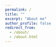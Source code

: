 ```yaml
---
permalink: /
title: ""
excerpt: "About me"
author_profile: false
redirect_from: 
  - /about/
  - /about.html
---
```



<html lang="en">
<head>
    <meta charset="UTF-8">
    <meta name="viewport" content="width=device-width, initial-scale=1.0">
    <title>Two Columns</title>
    <style>
        .columns {
            display: flex;
            justify-content: space-between;
        }

        .column1 {
            width: 30%; /* 조절 가능 */
            border: 1px solid #F2F2F2;
            padding: 10px;
            box-sizing: border-box;
        }

        .column2 {
            width: 70%; /* 조절 가능 */
            border: 1px solid #F2F2F2;
            padding: 10px;
            box-sizing: border-box;
        }

        .column3 {
            width: 40%; /* 조절 가능 */
            border: 1px solid #F2F2F2;
            padding: 10px;
            box-sizing: border-box;
        }

        .column4 {
            width: 60%; /* 조절 가능 */
            border: 1px solid #F2F2F2;
            padding: 10px;
            box-sizing: border-box;
        }

        .column5 {
            width: 100%; /* 조절 가능 */
            border: 1px solid #FFFFFF;
            padding: 20px;
            box-sizing: border-box;
        }

        .column6 {
            width: 50%; /* 조절 가능 */
            border: 1px solid #FFFFFF;
            padding: 20px;
            box-sizing: border-box;
        }

        .card {
            border: 1px solid #0073CF; /* 테두리 */
            box-shadow: 0 4px 8px rgba(0, 0, 0, 0.1); /* 그림자 효과 */
            border-radius: 8px; /* 테두리 둥글게 */
            display: flex;
            justify-content : center;
            align-items : center;
            text-align : center;
            padding : 5px 0;
            
        }

        h1 { text-align: center; }

        li{ list-style-position: inside; 
            text-indent: -20px;
        }

        .inside { list-style-position: inside; }

        
    </style>
</head>


<body bgcolor='#F2F2F2'>

<div class="columns">
    <div class="column1">
        <p>  <img src="https://github.com/int141312/int141312.github.io/blob/gh-pages/images/profile.png?raw=true">   </p> 
        <h1> Jisung Son </h1>
        <a> jisung9973@gmail.com  </a>
    </div>

    <div class="column2">
        <p>I am a deep learning enthusiast with a keen interest in Anomaly Detection, OOD detection, language model, diffusion models, and Data-centric AI. My passion lies in designing interpretable and inferable deep learning models that can emulate the complexities of the real world.
        </p>
        
        <p>
My goal is not just to create models that can generate realistic outputs, but also to forge a deeper understanding of deep learning architectures and methodologies. Through this journey, I am committed to advancing research that demystifies the core mechanics of AI, making it as accessible and as natural to use in our daily lives as a calculator.
        </p>
    <div class="columns">
      <div class="column3">
        <h3> Interests </h3>
        <ul class="inside">
          <li> Deep Learning : Anomaly Detection, OOD detection </li>
          <li> Generative AI : Language model, Diffusion model </li>
          <li> Data-centric AI </li>
        </ul>
      </div>

      <div class="column2">
        <h3> Education </h3>
        <ul class="inside">
          <li> Gwangju Institute of Science and Technology <br> (2023-2025) M.S in Artificial Intelligence  </li>
           
          <li> Ulsan National Institute of Science and Technology <br> (2014-2019) B.S in Physics, minor in Nuclear Science and Engineering </li> 
          
        </ul>
        
      </div>

    </div>
        
    </div>
</div>

<br>


<div id="research" name="research" class="columns" style='background-color: #ffffff' >
    <br>
    <div class="column5">
      <h1> Research & Projects </h1> 
      
      <h3> Sample-Incremental Influence Function: A Sensitivity Metric to detect Key Feature Replacement (2024.03 ~ 2024.12) </h3>
      <p> Abstract </p>      

      <div class="columns" style='background-color: #ffffff'>
        <div class="column6">
        <p> Influence function serves as a quantitative metric of model sensitivity, measuring the degree of parameter variation, offering insights into model parameter behavior, and enabling parameter predictions without the need for retraining. The traditional influence function-based sensitivity relies on a sample-decremental approach, which only measures the impact of removing specific samples. This narrow focus restricts its ability to analyze model behavior in response to newly introduced samples, highlighting a significant limitation in adapting to dynamic data environments. In this work, we present the Sample-Incremental Influence Function that leverages influence function to evaluate the impact of additional data on model sensitivity. Correlation analysis and CAM-based visualization demonstrate the validity of our method and reveal its ability to detect key feature replacement. Sensitivity show strong potential for various applications related to feature corresponding to unknown sample. </p>
        </div>        
      
        <div class="column6">
          <p> <img src="https://github.com/int141312/int141312.github.io/blob/gh-pages/images/fig1.png?raw=true"> </p>
        </div>
      
      </div>


      <h3> Development and Training of Reinforcement Learning Environments with Dynamic Terrain Considerations: A Case Study on Robot Vacuum Cleaner (2023.03 ~ 2023.06) </h3>
      <p> * Language: Python </p>

      <div class="columns" style='background-color: #ffffff'>
        <div class="column6">
        <p>  Reinforcement learning is commonly applied to learn optimal decision-making in stationary environments. However, in real-world scenarios, stationary environments are limited, and thus, the use of reinforcement learning in machine intelligence applications is limited. In the case of robot vacuum cleaners, companies typically employ simple algorithms or basic machine learning techniques to determine the robot’s movement path. These approaches fail to address the issue of adapting to environmental changes that occur during the cleaning process. We aim to develop a reinforcement learning environment that can be used to enhance the efficiency of robot vacuum cleaners and use the environment to train a robot vacuum cleaner agent. We created a dynamic grid-world-based learning environment that incorporates potential changes in the real world. We trained a robot vacuum cleaner to navigate the room efficiently and compared its performance with traditional algorithm-based approaches.  </p> 
        </div>

        <div class="column6">
          <p> {% include video.html id="3AfjKQNlUwY"%} </p>
        </div>

      </div>

      <h3> MENU Master : Service that provides food recommendations and information to help you navigate away from menus in languages you don't understand. (2024.03 ~ 2024.06) </h3>
      <p> * Language: Python(Flask) </p>

      <div class="columns" style='background-color: #ffffff'>
        <div class="column6">
        <p>  This service can be useful if the menu is in a language you don't understand and you can't get any information from it. It uses the user's information and the menu information on the menu board to determine the fitness of the food and recommends the top three options.  </p> 
        </div>

        <div class="column6">
          <p>  <!-- {% include video.html id="4RiLnJGKvxI" %} -->
            <iframe width="560" height="315" src="https://www.youtube.com/embed/4RiLnJGKvxI" frameborder="0" allowfullscreen></iframe>
          </p>
        </div>

      </div>


      <h3> Development of efficient dictionary training technology for large Korean language models (2024. 01 ~ 2024. 12) </h3>
      <p> * Language: Python, PyTorch </p>

      <div class="columns" style='background-color: #ffffff'>
      <p> We developed a model to determine whether the input text is ungrammatical, contains hate speech, or discusses a book-related topic. </p>
      </div>


      <h3> Correlation between park area and cost of living (2022.04 ~ 2022.06) </h3>   

      <div class="columns" style='background-color: #ffffff'>
        <div class="column6">
        <p> I recently watched a YouTube video that argued Gangnam’s high cost of living is due to the lack of free recreational spaces, such as nearby parks. This prompted me to start a project to verify whether this claim holds true using data. While I could easily obtain data on metrics like per capita park area, defining a suitable indicator for the cost of living—and collecting the corresponding data—proved challenging. I eventually decided to use hair salon prices and oil prices as proxies for the cost of living, gathering the data by crawling Naver Map. Based on these data, I conducted a correlation analysis. </p>
        </div>        
      
        <div class="column6">
          <p> <img src="https://github.com/int141312/int141312.github.io/blob/gh-pages/images/fig2.png?raw=true"> </p>
          <p> <img src="https://github.com/int141312/int141312.github.io/blob/gh-pages/images/fig3.png?raw=true"> </p>
        </div>
      
      </div>
      
    </div>
</div>

<br>

<div id="study" name="study" class="columns" style='background-color: #ffffff' >
    <br>
    <div class="column5">
      <h1> Study </h1> 
    <br>

       <div class="columns" style='background-color: #ffffff'>
        <div class="column6">
          <div class="card" onclick='window.location.href = "https://panoramic-timer-f8a.notion.site/Why-ML-lost-and-DL-became-the-trend-2249f0f11b16451c93b79d5214356bc7?pvs=4" ' > <h3 style = "margin-top: 0; margin-bottom: 0; "> Why ML lost and DL became the trend? </h3> </div>

          <br>

          <div class="card" onclick='window.location.href = "https://panoramic-timer-f8a.notion.site/Diffusion-model-Background-9b61df6e3d8846a2a55c378a8024bfa1?pvs=4" ' > <h3 style = "margin-top: 0; margin-bottom: 0; "> Diffusion model Background </h3> </div>

        </div>



        <div class="column6"> 

          <div class="card" onclick='window.location.href = "https://panoramic-timer-f8a.notion.site/Discussion-of-deep-learning-representations-a48f244a96264b578ae3ffb277ceb1cf?pvs=4" ' > <h3 style = "margin-top: 0; margin-bottom: 0; "> Discussion of deep learning representations </h3> </div>

          <br>

          <div class="card" onclick='window.location.href = "https://panoramic-timer-f8a.notion.site/Why-Cross-Entropy-4f0809c9077f4bde8cccfa80d849d1b9?pvs=4" ' > <h3 style = "margin-top: 0; margin-bottom: 0; "> Why Cross Entropy? </h3> </div>
          
        </div>
      </div>
      
    </div>
</div>


<br>

<div id="experience" name="experience" class="columns" style='background-color: #ffffff' >
  <br>
  <div class="column5">
    <h1> Experience </h1>
    <h3> Teaching </h3>
    <ul class="inside">
    <li> General PhysicsⅠ, UNIST (spring 2018) </li>
    <li> General Physics Ⅱ, UNIST (fall 2018) </li>
    <li> Calculus Ⅱ, UNIST (fall 2018) </li>
    </ul>
 
    <h3> Military Service </h3>
    <ul class="inside">
    <li> ROKAF (2020-2022) </li>
    </ul>

    <h3> Additional Education </h3>
    <ul class="inside">
    <li> KIAS-APCTP Statistical Physics Winter School (POSTECH) (2020) - ML & Deep Learning </li>
    <li> Data Youth Campus (Yonsei University) (2022) - Big Data analysis & Deep Learning </li>
    </ul>


  </div>
</div>

<br>

<div id="Motto" name="Motto" class="columns" style='background-color: #ffffff' >
  <br>
  <div class="column5">
    <h1> Life Motto </h1>

    <h3> 3 words abouts suceess </h3>
    <ul class="inside">
    <li> Lifeization : Making It a Part of Your Daily Life.  </li>
    <p> Whether you’re eating, taking a walk, or even running errands, constantly thinking about your field and how to improve it is what it means to truly make it a part of your everyday life. So, Let's do something I'm passionate about.No matter what you do, there will always come a time when it's hard and you feel like giving up. To get through those moments, you need to do something you love and are passionate about. This is the secret to success and how I live my life. </p>

    <li> Momentum </li>
    <p> You won’t really know anything until you give it a try. That’s why people who lack the momentum to take action often find it difficult to succeed. To find a field that I have passion for and can fully lifeizate, I must overcome the fear of trying new things. Let’s develop the habit of quickly running pilot tests to determine whether something has potential or not. </p>
    </ul>

    <li> Muscle growth : Mental Fortitude </li>
    <p> When you choose a particular field, you will inevitably face tough and challenging moments. To overcome these moments, having strong mental fortitude is absolutely essential.This is when you think about muscle growth. If you look at the process of muscle development, the first thing that happens is that muscle fibers tear, and new muscle fibers grow to fill the void. Human growth is no different than muscle development. The right amount of "tearing" is what makes you grow. </p>


    
    <h3> 3 words about Happiness </h3>
    <ul class="inside">
    <li> Friday </li>
    <p> Between Friday and Sunday, which day makes people happier? Most choose Friday. A high school senior who is certain of getting into a prestigious university is often happier than a student already attending one. A pair who just succeeded in confessing their love and is about to become a couple can be happier than couples already in a relationship. Essentially, people feel a stronger sense of happiness when the future is assured rather than while things are still unfolding. </p>

    <li> Value (Usefulness) </li>
    <p> Among the five stages of happiness, the highest level is identity. People find value and usefulness when they realize who they are and what unique abilities they possess—things that others can’t do—and this realization leads to happiness. </p>

    <li> Magic </li>
    <p> The magical moment in a performance goes by in a flash, yet magicians spend countless hours practicing to create that brief moment. Life works the same way. Three years of high school are dedicated to preparing for college entrance exams, and four years of college are spent honing skills for employment. We put in a great deal of time and effort to seize those fleeting moments of happiness. This is what happiness is all about. </p>
    </ul>

  </div>
</div>



</body>
</html>







<h2> Skills </h2>
* Python, C++, C#, HTML  
* Deep Learning Frame work: PyTorch
* 3D modeling: Unreal Engine, Unity, Sketchup







